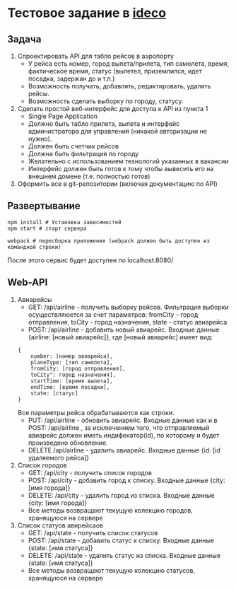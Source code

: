 # Тестовое задание в [ideco](https://ideco.ru/company/job/intern)

## Задача
1. Спроектировать API для табло рейсов в аэропорту
    * У рейса есть номер, город вылета/прилета, тип самолета, время, фактическое время, статус (вылетел, приземлился, идет посадка, задержан до и т.п.)
    * Возможность получать, добавлять, редактировать, удалять рейсы.
    * Возможность сделать выборку по городу, статусу.
2. Сделать простой веб-интерфейс для доступа к API из пункта 1
    * Single Page Application
    * Должно быть табло прилета, вылета и интерфейс администратора для управления (никакой авторизации не нужно).
    * Должен быть счетчик рейсов
    * Должна быть фильтрация по городу
    * Желательно с использованием технологий указанных в вакансии
    * Интерфейс должен быть готов к тому чтобы вывесить его на внешнем домене (т.е. полностью готов)
3. Оформить все в git-репозитории (включая документацию по API)

## Развертывание
```
npm install # Установка зависимостей
npm start # старт сервера

webpack # пересборка приложения (webpack должен быть доступен из командной строки)
```
После этого сервис будет доступен по localhost:8080/


## Web-API
1. Авиарейсы
    * GET: /api/airline - получить выборку рейсов. Фильтрация выборки осуществляюется за счет параметров: fromCity - город отправления, toCity - город назначения, state - статус авиарейса
    * POST: /api/airline - добавить новый авиарейс. Входные данные {airline: [новый авиарейс]}, где [новый авиарейс] имеет вид:
    ```
    {
        number: [номер авиарейса],
        planeType: [тип самолета],
        fromCity: [город отправления],
        toCity": город назначения],
        startTime: [время вылета],
        endTime: [время посадки],
        state: [статус]
    }
    ```
    Все параметры рейса обрабатываются как строки.
    * PUT: /api/airline - обновить авиарейс. Входные данные как и в POST: /api/airline , за исключением того, что отправляемый авиарейс должен иметь индифекатор(id), по которому и будет произведено обновление.
    * DELETE /api/airline - удалить авиарейс. Входные данные {id: [id удаляемого рейса]}
2. Список городов
    * GET: /api/city - получить список городов
    * POST: /api/city - добавить город к списку. Входные данные {city: [имя города]}
    * DELETE: /api/city - удалить город из списка. Входные данные {city: [имя города]}
    * Все методы возвращают текущую колекцию городов, хранящуюся на сервере
3. Список статуов авирейсаов
    * GET: /api/state - получить список статусов
    * POST: /api/state - добавить статус к списку. Входные данные {state: [имя статуса]}
    * DELETE: /api/state - удалить статус из списка. Входные данные {state: [имя статуса]}
    * Все методы возвращают текущую колекцию статусов, хранящуюся на сервере